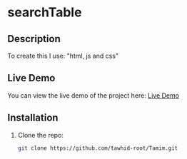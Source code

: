 # searchTable

## Description
To create this I use: "html, js and css"

## Live Demo
You can view the live demo of the project here: [Live Demo](https://tawhid-root.github.io/Tamim/)

## Installation
1. Clone the repo:
   ```bash
   git clone https://github.com/tawhid-root/Tamim.git
